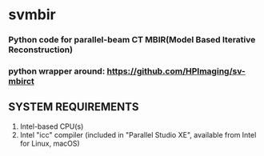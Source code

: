 # svmbir


### Python code for parallel-beam CT MBIR(Model Based Iterative Reconstruction) 
### python wrapper around: https://github.com/HPImaging/sv-mbirct

## SYSTEM REQUIREMENTS

1. Intel-based CPU(s)
2. Intel "icc" compiler (included in "Parallel Studio XE", available from Intel for Linux, macOS)


